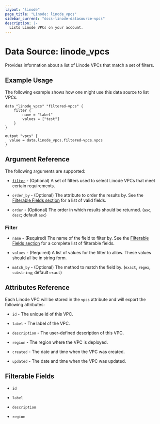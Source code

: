 ```yaml
---
layout: "linode"
page_title: "Linode: linode_vpcs"
sidebar_current: "docs-linode-datasource-vpcs"
description: |-
  Lists Linode VPCs on your account.
---
```


# Data Source: linode\_vpcs

Provides information about a list of Linode VPCs that match a set of filters.

## Example Usage

The following example shows how one might use this data source to list VPCs.

```hcl
data "linode_vpcs" "filtered-vpcs" {
    filter {
        name = "label"
        values = ["test"]
    }
}

output "vpcs" {
  value = data.linode_vpcs.filtered-vpcs.vpcs
}
```

## Argument Reference

The following arguments are supported:

* [`filter`](#filter) - (Optional) A set of filters used to select Linode VPCs that meet certain requirements.

* `order_by` - (Optional) The attribute to order the results by. See the [Filterable Fields section](#filterable-fields) for a list of valid fields.

* `order` - (Optional) The order in which results should be returned. (`asc`, `desc`; default `asc`)

### Filter

* `name` - (Required) The name of the field to filter by. See the [Filterable Fields section](#filterable-fields) for a complete list of filterable fields.

* `values` - (Required) A list of values for the filter to allow. These values should all be in string form.

* `match_by` - (Optional) The method to match the field by. (`exact`, `regex`, `substring`; default `exact`)

## Attributes Reference

Each Linode VPC will be stored in the `vpcs` attribute and will export the following attributes:

* `id` - The unique id of this VPC.

* `label` - The label of the VPC.

* `description` - The user-defined description of this VPC.

* `region` - The region where the VPC is deployed.

* `created` - The date and time when the VPC was created.

* `updated` - The date and time when the VPC was updated.

## Filterable Fields

* `id`

* `label`

* `description`

* `region`
